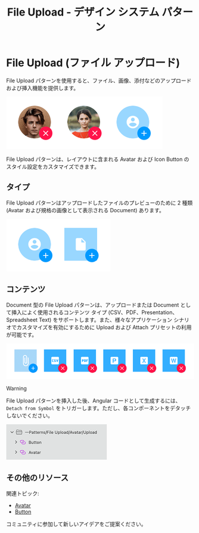 ﻿---
title: File Upload - デザイン システム パターン
_description: File Upload パターン シンボルはファイルのアップロードまたは挿入のユーザー インターフェイスを提供します。
_keywords: デザイン システム, デザイン システム UX, UI キット, Sketch, Ignite UI for Angular, Sketch to Angular, Angular, Angular デザイン システム, Sketch からコードをエクスポート, Angular 用のデザイン キット, Sketch HTML, Sketch to HTML, Sketch UI キット
_language: ja
---

# File Upload (ファイル アップロード)

File Upload パターンを使用すると、ファイル、画像、添付などのアップロードおよび挿入機能を提供します。

<img class="responsive-img" src="../images/file-upload_demo.png" srcset="../images/file-upload_demo@2x.png 2x" />

File Upload パターンは、レイアウトに含まれる Avatar および Icon Button のスタイル設定をカスタマイズできます。

## タイプ

File Upload パターンはアップロードしたファイルのプレビューのために 2 種類 (Avatar および規格の画像として表示される Document) あります。

<img class="responsive-img" src="../images/file-upload_type.png" srcset="../images/file-upload_type@2x.png 2x" />

## コンテンツ

Document 型の File Upload パターンは、アップロードまたは Document として挿入によく使用されるコンテンツ タイプ (CSV、PDF、Presentation、Spreadsheet Text) をサポートします。また、様々なアプリケーション シナリオでカスタマイズを有効にするために Upload および Attach プリセットの利用が可能です。

<img class="responsive-img" src="../images/file-upload_content.png" srcset="../images/file-upload_content@2x.png 2x" />

> [!WARNING]
> File Upload パターンを挿入した後、Angular コードとして生成するには、`Detach from Symbol` をトリガーします。ただし、各コンポーネントをデタッチしないでください。

<img class="responsive-img" src="../images/file_upload_detach.png" />

## その他のリソース

関連トピック:

- [Avatar](../components/avatar.md)
- [Button](../components/button.md)
  <div class="divider--half"></div>

コミュニティに参加して新しいアイデアをご提案ください。


